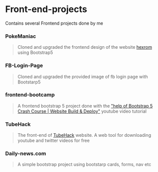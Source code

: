 # Front-end-projects
Contains several Frontend projects done by me

### PokeManiac
> Cloned and upgraded the frontend design of the website [hexrom](https://hexrom.com/) using Bootstrap5

### FB-Login-Page
> Cloned and upgraded the provided image of fb login page with Bootstarp5 

### frontend-bootcamp
> A frontend bootstrap 5 project done with  the ["help of Bootstrap 5 Crash Course | Website Build & Deploy"](https://www.youtube.com/watch?v=4sosXZsdy-s) youtube video tutorial

### TubeHack
> The front-end of [TubeHack](https://tubehack.herokuapp.com/) website. A web tool for downloading youtube and twitter videos for free

### Daily-news.com
> A simple bootstrap project using bootstarp cards, forms, nav etc
